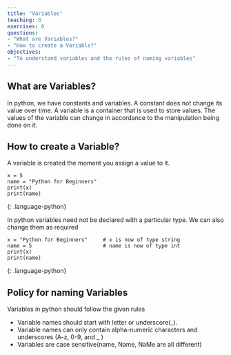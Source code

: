 ```yaml
---
title: "Variables"
teaching: 0
exercises: 0
questions:
- "What are Variables?"
- "How to create a Variable?"
objectives:
- "To understand variables and the rules of naming variables"
---
```


## What are Variables?

In python, we have constants and variables. A constant does not change its value over time. A variable is a container that is used to store values. The values of the variable can change in accordance to the manipulation being done on it.

## How to create a Variable?

A variable is created the moment you assign a value to it.

~~~
x = 5
name = "Python for Beginners"
print(x)
print(name)
~~~
{: .language-python}

In python variables need not be declared with a particular type. We can also change them as required

~~~
x = "Python for Beginners"     # x is now of type string
name = 5                       # name is now of type int
print(x)
print(name)
~~~
{: .language-python}

## Policy for naming Variables

Variables in python should follow the given rules
- Variable names should start with letter or underscore(_).
- Variable names can only contain alpha-numeric characters and underscores (A-z, 0-9, and _ )
- Variables are case sensitive(name, Name, NaMe are all different)

